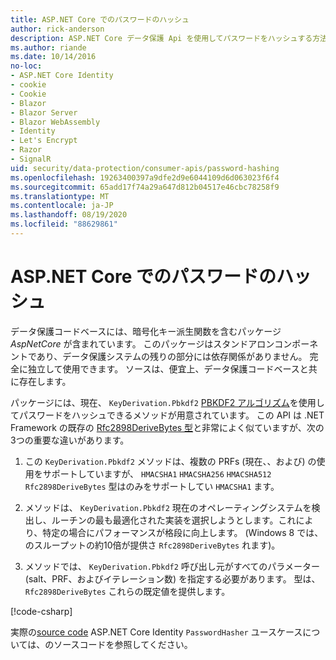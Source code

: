 ```yaml
---
title: ASP.NET Core でのパスワードのハッシュ
author: rick-anderson
description: ASP.NET Core データ保護 Api を使用してパスワードをハッシュする方法について説明します。
ms.author: riande
ms.date: 10/14/2016
no-loc:
- ASP.NET Core Identity
- cookie
- Cookie
- Blazor
- Blazor Server
- Blazor WebAssembly
- Identity
- Let's Encrypt
- Razor
- SignalR
uid: security/data-protection/consumer-apis/password-hashing
ms.openlocfilehash: 19263400397a9dfe2d9e6044109d6d063023f6f4
ms.sourcegitcommit: 65add17f74a29a647d812b04517e46cbc78258f9
ms.translationtype: MT
ms.contentlocale: ja-JP
ms.lasthandoff: 08/19/2020
ms.locfileid: "88629861"
---
```

# <a name="hash-passwords-in-aspnet-core"></a>ASP.NET Core でのパスワードのハッシュ

データ保護コードベースには、暗号化キー派生関数を含むパッケージ *AspNetCore* が含まれています。 このパッケージはスタンドアロンコンポーネントであり、データ保護システムの残りの部分には依存関係がありません。 完全に独立して使用できます。 ソースは、便宜上、データ保護コードベースと共に存在します。

パッケージには、現在、 `KeyDerivation.Pbkdf2` [PBKDF2 アルゴリズム](https://tools.ietf.org/html/rfc2898#section-5.2)を使用してパスワードをハッシュできるメソッドが用意されています。 この API は .NET Framework の既存の [Rfc2898DeriveBytes 型](/dotnet/api/system.security.cryptography.rfc2898derivebytes)と非常によく似ていますが、次の3つの重要な違いがあります。

1. この `KeyDerivation.Pbkdf2` メソッドは、複数の PRFs (現在、、および) の使用をサポートしていますが、 `HMACSHA1` `HMACSHA256` `HMACSHA512` `Rfc2898DeriveBytes` 型はのみをサポートしてい `HMACSHA1` ます。

2. メソッドは、 `KeyDerivation.Pbkdf2` 現在のオペレーティングシステムを検出し、ルーチンの最も最適化された実装を選択しようとします。これにより、特定の場合にパフォーマンスが格段に向上します。 (Windows 8 では、のスループットの約10倍が提供さ `Rfc2898DeriveBytes` れます)。

3. メソッドでは、 `KeyDerivation.Pbkdf2` 呼び出し元がすべてのパラメーター (salt、PRF、およびイテレーション数) を指定する必要があります。 型は、 `Rfc2898DeriveBytes` これらの既定値を提供します。

[!code-csharp[](password-hashing/samples/passwordhasher.cs)]

実際の[source code](https://github.com/dotnet/AspNetCore/blob/master/src/Identity/Extensions.Core/src/PasswordHasher.cs) ASP.NET Core Identity `PasswordHasher` ユースケースについては、のソースコードを参照してください。
